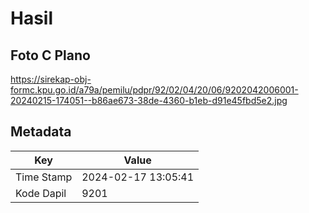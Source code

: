 # Hasil

## Foto C Plano

https://sirekap-obj-formc.kpu.go.id/a79a/pemilu/pdpr/92/02/04/20/06/9202042006001-20240215-174051--b86ae673-38de-4360-b1eb-d91e45fbd5e2.jpg


## Metadata

| Key        | Value               |
| ---------- | ------------------- |
| Time Stamp | 2024-02-17 13:05:41 |
| Kode Dapil | 9201                |



